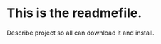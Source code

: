 This is the readmefile.
========================

Describe project so all can download it and install. 

